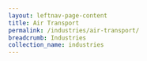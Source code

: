 ```yaml
---
layout: leftnav-page-content
title: Air Transport
permalink: /industries/air-transport/
breadcrumb: Industries
collection_name: industries
---
```

